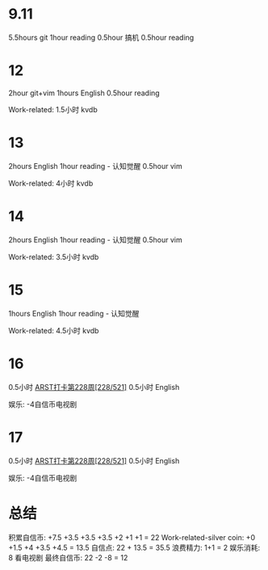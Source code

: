 # 9.11
5.5hours git
1hour reading
0.5hour 搞机
0.5hour reading

# 12
2hour git+vim
1hours English
0.5hour reading

Work-related:
1.5小时 kvdb

# 13
2hours English
1hour reading - 认知觉醒
0.5hour vim

Work-related:
4小时 kvdb

# 14
2hours English
1hour reading - 认知觉醒
0.5hour vim

Work-related:
3.5小时 kvdb

# 15
1hours English
1hour reading - 认知觉醒

Work-related:
4.5小时 kvdb

# 16
0.5小时 [ARST打卡第228周[228/521]](https://www.wolfdan.cn/ARST%E6%89%93%E5%8D%A1%E7%AC%AC228%E5%91%A8-228-521/)
0.5小时 English

娱乐: -4自信币电视剧

# 17
0.5小时 [ARST打卡第228周[228/521]](https://www.wolfdan.cn/ARST%E6%89%93%E5%8D%A1%E7%AC%AC228%E5%91%A8-228-521/)
0.5小时 English

娱乐: -4自信币电视剧

# 总结
积累自信币: +7.5 +3.5 +3.5 +3.5 +2 +1 +1 = 22
Work-related-silver coin: +0 +1.5 +4 +3.5 +4.5 = 13.5
自信点: 22 + 13.5 = 35.5
浪费精力: 1+1 = 2
娱乐消耗: 8 看电视剧
最终自信币: 22 -2 -8 = 12

